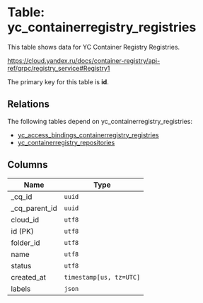 # Table: yc_containerregistry_registries

This table shows data for YC Container Registry Registries.

https://cloud.yandex.ru/docs/container-registry/api-ref/grpc/registry_service#Registry1

The primary key for this table is **id**.

## Relations

The following tables depend on yc_containerregistry_registries:
  - [yc_access_bindings_containerregistry_registries](yc_access_bindings_containerregistry_registries.md)
  - [yc_containerregistry_repositories](yc_containerregistry_repositories.md)

## Columns

| Name          | Type          |
| ------------- | ------------- |
|_cq_id|`uuid`|
|_cq_parent_id|`uuid`|
|cloud_id|`utf8`|
|id (PK)|`utf8`|
|folder_id|`utf8`|
|name|`utf8`|
|status|`utf8`|
|created_at|`timestamp[us, tz=UTC]`|
|labels|`json`|